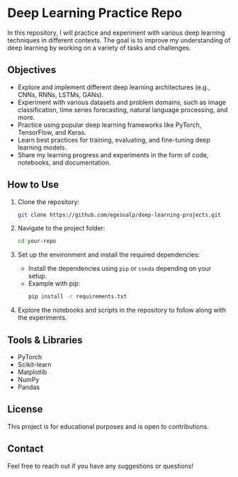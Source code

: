 # Deep Learning Practice Repo

In this repository, I will practice and experiment with various deep learning techniques in different contexts. The goal is to improve my understanding of deep learning by working on a variety of tasks and challenges.

## Objectives

- Explore and implement different deep learning architectures (e.g., CNNs, RNNs, LSTMs, GANs).
- Experiment with various datasets and problem domains, such as image classification, time series forecasting, natural language processing, and more.
- Practice using popular deep learning frameworks like PyTorch, TensorFlow, and Keras.
- Learn best practices for training, evaluating, and fine-tuning deep learning models.
- Share my learning progress and experiments in the form of code, notebooks, and documentation.

## How to Use

1. Clone the repository:
    ```bash
    git clone https://github.com/egesualp/deep-learning-projects.git
    ```

2. Navigate to the project folder:
    ```bash
    cd your-repo
    ```

3. Set up the environment and install the required dependencies:
    - Install the dependencies using `pip` or `conda` depending on your setup.
    - Example with pip:
      ```bash
      pip install -r requirements.txt
      ```

4. Explore the notebooks and scripts in the repository to follow along with the experiments.

## Tools & Libraries

- PyTorch
- Scikit-learn
- Matplotlib
- NumPy
- Pandas

## License

This project is for educational purposes and is open to contributions.

## Contact

Feel free to reach out if you have any suggestions or questions!
